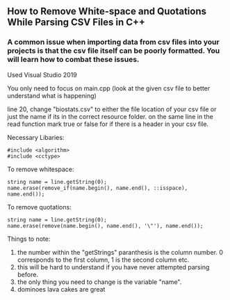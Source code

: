 ## How to Remove White-space and Quotations While Parsing CSV Files in C++
### A common issue when importing data from csv files into your projects is that the csv file itself can be poorly formatted. You will learn how to combat these issues.
Used Visual Studio 2019

You only need to focus on main.cpp (look at the given csv file to better understand what is happening)

line 20, change "biostats.csv" to either the file location of your csv file or just the name if its in the correct resource folder.
on the same line in the read function mark true or false for if there is a header in your csv file. 

Necessary Libaries:
```
#include <algorithm>
#include <cctype>
```

To remove whitespace: 
```
string name = line.getString(0);
name.erase(remove_if(name.begin(), name.end(), ::isspace), name.end());
```

To remove quotations:
```
string name = line.getString(0);
name.erase(remove(name.begin(), name.end(), '\"'), name.end());
```

Things to note:
  1) the number within the "getStrings" paranthesis is the column number. 0 corresponds to the first column, 1 is the second column etc.
  2) this will be hard to understand if you have never attempted parsing before.
  3) the only thing you need to change is the variable "name".
  4) dominoes lava cakes are great

